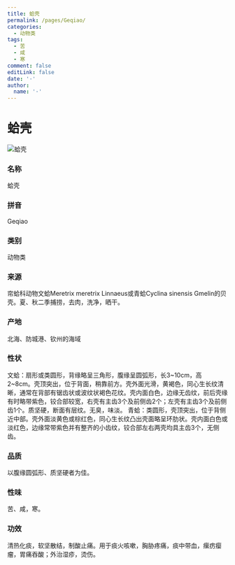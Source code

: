 ```yaml
---
title: 蛤壳
permalink: /pages/Geqiao/
categories: 
  - 动物类
tags: 
  - 苦
  - 咸
  - 寒
comment: false
editLink: false
date: '·'
author: 
  name: '·'
---
```

# 蛤壳

![蛤壳](https://image.zhongyibaike.com/image/%E6%B5%B7%E8%9B%A4%E5%A3%B3/%E6%B5%B7%E8%9B%A4%E5%A3%B3.jpg)

<!-- more -->
### 名称
蛤壳

### 拼音
Geqiao

### 类别
动物类

### 来源
帘蛤科动物文蛤Meretrix meretrix Linnaeus或青蛤Cyclina sinensis Gmelin的贝壳。夏、秋二季捕捞，去肉，洗净，晒干。

### 产地
北海、防城港、钦州的海域

### 性状
文蛤：扇形或类圆形，背缘略呈三角形，腹缘呈圆弧形，长3~10cm，高2~8cm。壳顶突出，位于背面，稍靠前方。壳外面光滑，黄褐色，同心生长纹清晰，通常在背部有锯齿状或波纹状褐色花纹。壳内面白色，边缘无齿纹，前后壳缘有时略带紫色，铰合部较宽，右壳有主齿3个及前侧齿2个；左壳有主齿3个及前侧齿1个。质坚硬，断面有层纹。无臭，味淡。
青蛤：类圆形，壳顶突出，位于背侧近中部。壳外面淡黄色或棕红色，同心生长纹凸出壳面略呈环肋状。壳内面白色或淡红色，边缘常带紫色并有整齐的小齿纹，铰合部左右两壳均具主齿3个，无侧齿。

### 品质
以腹缘圆弧形、质坚硬者为佳。

### 性味
苦、咸，寒。

### 功效
清热化痰，软坚散结，制酸止痛。用于痰火咳嗽，胸胁疼痛，痰中带血，瘰疠瘿瘤，胃痛吞酸；外治湿疹，烫伤。
